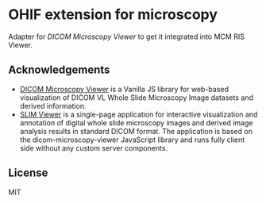 # OHIF extension for microscopy
Adapter for *DICOM Microscopy Viewer* to get it integrated into MCM RIS Viewer.

## Acknowledgements

- [DICOM Microscopy Viewer](https://github.com/ImagingDataCommons/dicom-microscopy-viewer) is a Vanilla JS library for web-based visualization of DICOM VL Whole Slide Microscopy Image datasets and derived information.
- [SLIM Viewer](https://github.com/imagingdatacommons/slim) is a single-page application for interactive visualization and annotation of digital whole slide microscopy images and derived image analysis results in standard DICOM format. The application is based on the dicom-microscopy-viewer JavaScript library and runs fully client side without any custom server components.


## License
MIT
